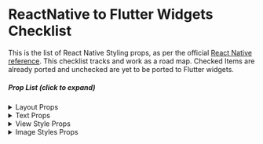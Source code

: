 # ReactNative to Flutter Widgets Checklist

This is the list of React Native Styling props, as per the official [React Native reference](https://reactnative.dev/docs/layout-props). This checklist tracks and work as a road map. Checked Items are already ported and unchecked are yet to be ported to Flutter widgets.



##### Prop List (*click to expand*)
<details>
<summary> Layout Props </summary>

- [x] alignContent

- [x] alignItems

- [ ] alignSelf

- [ ] aspectRatio

- [x] borderBottomWidth

- [x] borderEndWidth

- [x] borderLeftWidth

- [x] borderRightWidth

- [x] borderStartWidth

- [x] borderTopWidth

- [x] borderWidth

- [x] bottom

- [x] direction

- [ ] display

- [ ] end

- [ ] flex

- [ ] flexBasis

- [ ] flexDirection

- [ ] flexGrow

- [ ] flexShrink

- [ ] flexWrap

- [x] height

- [x] justifyContent

- [x] left

- [x] margin

- [x] marginBottom

- [x] marginEnd

- [x] marginHorizontal

- [x] marginLeft

- [x] marginRight

- [x] marginStart

- [x] marginTop

- [x] marginVertical

- [x] maxHeight

- [x] maxWidth

- [x] minHeight

- [x] minWidth

- [ ] overflow

- [x] padding

- [x] paddingBottom

- [x] paddingEnd

- [x] paddingHorizontal

- [x] paddingLeft

- [x] paddingRight

- [x] paddingStart

- [x] paddingTop

- [x] paddingVertical

- [x] position

- [x] right

- [ ] start

- [x] top

- [x] width

- [ ] zIndex 

</details>

<details>
<summary> Text Props </summary>

- [x] fontFamily

- [x] fontSize

- [x] fontStyle

- [x] fontWeight

- [ ] includeFontPaddingAndroid

- [x] fontVariant

- [x] letterSpacing

- [x] lineHeight

- [x] textAlign

- [ ] textAlignVerticalAndroid

- [ ] textDecorationColoriOS

- [ ] textDecorationLine

- [ ] textDecorationStyleiOS

- [ ] textShadowColor

- [ ] textShadowOffset

- [ ] textShadowRadius

- [ ] textTransform

- [ ] writingDirection

</details>

<details>
<summary> View Style Props </summary>

- [ ] backfaceVisibility
 
- [x] backgroundColor
 
- [x] borderBottomColor
 
- [x] borderBottomEndRadius
 
- [x] borderBottomLeftRadius
 
- [x] borderBottomRightRadius
 
- [x] borderBottomStartRadius
 
- [x] borderBottomWidth
 
- [x] borderColor
 
- [x] borderEndColor
 
- [x] borderLeftColor
 
- [x] borderLeftWidth
 
- [x] borderRadius
 
- [x] borderRightColor
 
- [x] borderRightWidth
 
- [x] borderStartColor
 
- [x] borderStyle
 
- [x] borderTopColor
 
- [x] borderTopEndRadius
 
- [x] borderTopLeftRadius
 
- [x] borderTopRightRadius
 
- [x] borderTopStartRadius
 
- [x] borderTopWidth
 
- [x] borderWidth
 
- [ ] elevationAndroid
 
- [ ] opacity
</details>

<details>

<summary> Image Styles Props </summary>

- [ ] backfaceVisibility
 
- [ ] backgroundColor
 
- [ ] borderBottomLeftRadius
 
- [ ] borderBottomRightRadius
 
- [ ] borderColor
 
- [ ] borderRadius
 
- [ ] borderTopLeftRadius
 
- [ ] borderTopRightRadius
 
- [ ] borderWidth
 
- [ ] opacity
 
- [ ] overflow
 
- [ ] overlayColorAndroid
 
- [ ] resizeMode
 
- [ ] tintColor

</details>
